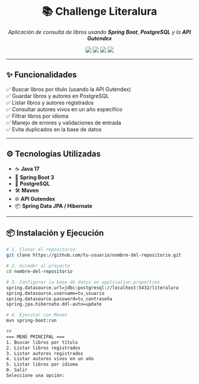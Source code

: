 <h1 align="center">📚 Challenge Literalura</h1>

<p align="center">
  <em>Aplicación de consulta de libros usando <b>Spring Boot</b>, <b>PostgreSQL</b> y la <b>API Gutendex</b></em>
</p>

<p align="center">
  <img src="https://img.shields.io/badge/Java-17-orange?style=for-the-badge&logo=java" />
  <img src="https://img.shields.io/badge/Spring_Boot-3-green?style=for-the-badge&logo=springboot" />
  <img src="https://img.shields.io/badge/PostgreSQL-15-blue?style=for-the-badge&logo=postgresql" />
  <img src="https://img.shields.io/badge/Maven-Build-red?style=for-the-badge&logo=apachemaven" />
</p>

---

## ✨ Funcionalidades

✅ Buscar libros por título (usando la API Gutendex)  
✅ Guardar libros y autores en PostgreSQL  
✅ Listar libros y autores registrados  
✅ Consultar autores vivos en un año específico  
✅ Filtrar libros por idioma  
✅ Manejo de errores y validaciones de entrada  
✅ Evita duplicados en la base de datos  

---

## ⚙️ Tecnologías Utilizadas

- ☕ **Java 17**
- 🍃 **Spring Boot 3**
- 🐘 **PostgreSQL**
- 🛠️ **Maven**
- 🌐 **API Gutendex**
- 📦 **Spring Data JPA / Hibernate**

---

## 📦 Instalación y Ejecución

```bash
# 1. Clonar el repositorio
git clone https://github.com/tu-usuario/nombre-del-repositorio.git

# 2. Acceder al proyecto
cd nombre-del-repositorio

# 3. Configurar la base de datos en application.properties
spring.datasource.url=jdbc:postgresql://localhost:5432/literalura
spring.datasource.username=tu_usuario
spring.datasource.password=tu_contraseña
spring.jpa.hibernate.ddl-auto=update

# 4. Ejecutar con Maven
mvn spring-boot:run

## 
=== MENÚ PRINCIPAL ===
1. Buscar libros por título
2. Listar libros registrados
3. Listar autores registrados
4. Listar autores vivos en un año
5. Listar libros por idioma
0. Salir
Seleccione una opción:



